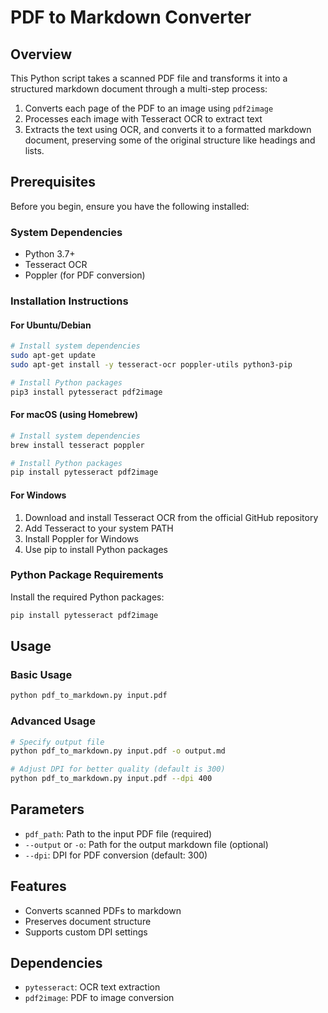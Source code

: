 # PDF to Markdown Converter

## Overview

This Python script takes a scanned PDF file and transforms it into a structured markdown document through a multi-step process:
1. Converts each page of the PDF to an image using `pdf2image`
2. Processes each image with Tesseract OCR to extract text
3. Extracts the text using OCR, and converts it to a formatted markdown document, preserving some of the original structure like headings and lists.

## Prerequisites

Before you begin, ensure you have the following installed:

### System Dependencies
- Python 3.7+
- Tesseract OCR
- Poppler (for PDF conversion)

### Installation Instructions

#### For Ubuntu/Debian
```bash
# Install system dependencies
sudo apt-get update
sudo apt-get install -y tesseract-ocr poppler-utils python3-pip

# Install Python packages
pip3 install pytesseract pdf2image
```

#### For macOS (using Homebrew)
```bash
# Install system dependencies
brew install tesseract poppler

# Install Python packages
pip install pytesseract pdf2image
```

#### For Windows
1. Download and install Tesseract OCR from the official GitHub repository
2. Add Tesseract to your system PATH
3. Install Poppler for Windows
4. Use pip to install Python packages

### Python Package Requirements
Install the required Python packages:
```bash
pip install pytesseract pdf2image
```

## Usage

### Basic Usage
```bash
python pdf_to_markdown.py input.pdf
```

### Advanced Usage
```bash
# Specify output file
python pdf_to_markdown.py input.pdf -o output.md

# Adjust DPI for better quality (default is 300)
python pdf_to_markdown.py input.pdf --dpi 400
```

## Parameters
- `pdf_path`: Path to the input PDF file (required)
- `--output` or `-o`: Path for the output markdown file (optional)
- `--dpi`: DPI for PDF conversion (default: 300)

## Features
- Converts scanned PDFs to markdown
- Preserves document structure
- Supports custom DPI settings


## Dependencies
- `pytesseract`: OCR text extraction
- `pdf2image`: PDF to image conversion

